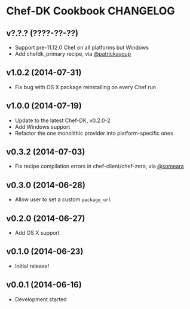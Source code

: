 Chef-DK Cookbook CHANGELOG
==========================

v?.?.? (????-??-??)
-------------------
* Support pre-11.12.0 Chef on all platforms but Windows
* Add chefdk\_primary recipe, via [@patrickayoup][]

[@patrickayoup]: https://github.com/patrickayoup

v1.0.2 (2014-07-31)
-------------------
* Fix bug with OS X package reinstalling on every Chef run

v1.0.0 (2014-07-19)
-------------------
* Update to the latest Chef-DK, v0.2.0-2
* Add Windows support
* Refactor the one monolithic provider into platform-specific ones

v0.3.2 (2014-07-03)
-------------------
* Fix recipe compilation errors in chef-client/chef-zero, via [@someara][]

[@someara]: https://github.com/someara


v0.3.0 (2014-06-28)
-------------------
* Allow user to set a custom `package_url`


v0.2.0 (2014-06-27)
-------------------
* Add OS X support


v0.1.0 (2014-06-23)
-------------------
- Initial release!


v0.0.1 (2014-06-16)
-------------------
- Development started
